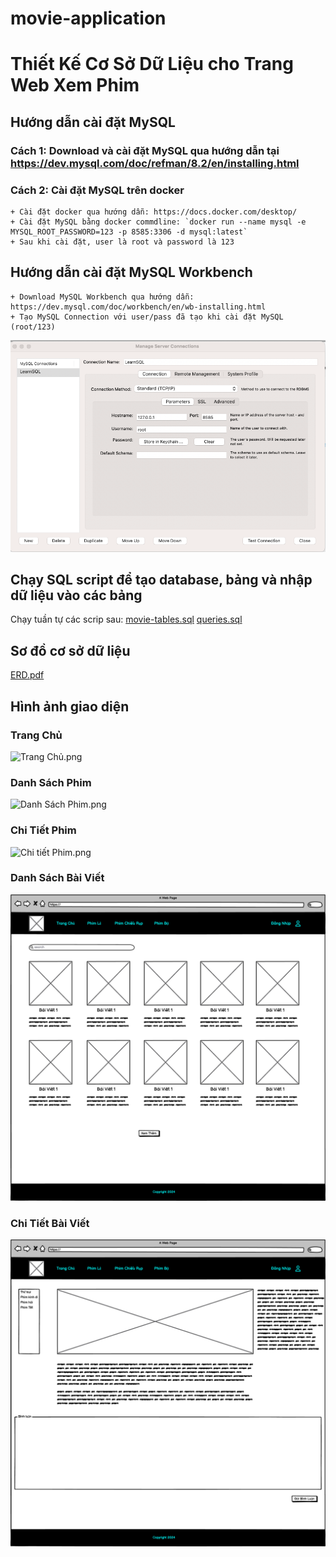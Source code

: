 # movie-application
# Thiết Kế Cơ Sở Dữ Liệu cho Trang Web Xem Phim

## Hướng dẫn cài đặt MySQL

### Cách 1: Download và cài đặt MySQL qua hướng dẫn tại https://dev.mysql.com/doc/refman/8.2/en/installing.html
### Cách 2: Cài đặt MySQL trên docker
	+ Cài đặt docker qua hướng dẫn: https://docs.docker.com/desktop/
	+ Cài đặt MySQL bằng docker commdline: `docker run --name mysql -e MYSQL_ROOT_PASSWORD=123 -p 8585:3306 -d mysql:latest`
	+ Sau khi cài đặt, user là root và password là 123

## Hướng dẫn cài đặt MySQL Workbench
	+ Download MySQL Workbench qua hướng dẫn: https://dev.mysql.com/doc/workbench/en/wb-installing.html
	+ Tạo MySQL Connection với user/pass đã tạo khi cài đặt MySQL (root/123)

![Connection_Setup](connection_setup.jpg)

## Chạy SQL script để tạo database, bảng và nhập dữ liệu vào các bảng
Chạy tuần tự các scrip sau: 
[movie-tables.sql](movie-tables.sql)
[queries.sql](queries.sql)

## Sơ đồ cơ sở dữ liệu
[ERD.pdf](ERD.pdf)

## Hình ảnh giao diện

### Trang Chủ
![Trang Chủ.png](Trang%20Ch%E1%BB%A7.png)

### Danh Sách Phim
![Danh Sách Phim.png](Danh%20S%C3%A1ch%20Phim.png)

### Chi Tiết Phim
![Chi tiết Phim.png](Chi%20ti%E1%BA%BFt%20Phim.png)

### Danh Sách Bài Viết
![Danh Sách Bài Viết.png](Danh%20S%C3%A1ch%20B%C3%A0i%20Vi%E1%BA%BFt.png)

### Chi Tiết Bài Viết
![Chi Tiết Bài Viết.png](Chi%20Ti%E1%BA%BFt%20B%C3%A0i%20Vi%E1%BA%BFt.png)